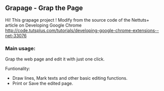 ## Grapage - Grap the Page

Hi! This grapage project !
Modify from the source code of the Nettuts+ article on Developing Google Chrome
http://code.tutsplus.com/tutorials/developing-google-chrome-extensions--net-33076


### Main usage:
  Grap the web page and edit it with just one click.
  
  Funtionality:
  * Draw lines, Mark texts and other basic editing functions.
  * Print or Save the edited page.

